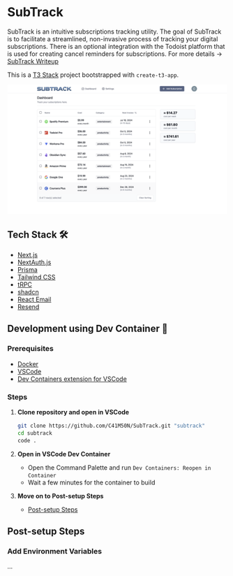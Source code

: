 # SubTrack
SubTrack is an intuitive subscriptions tracking utility. The goal of SubTrack is to facilitate a streamlined, non-invasive process of tracking your digital subscriptions. There is an optional integration with the Todoist platform that is used for creating cancel reminders for subscriptions. For more details -> [SubTrack Writeup](https://cbuff.dev/projects/subtrack)

This is a [T3 Stack](https://create.t3.gg/) project bootstrapped with `create-t3-app`.

![Dashboard Image](/public/dashboard.png)

## Tech Stack 🛠️
- [Next.js](https://nextjs.org)
- [NextAuth.js](https://next-auth.js.org)
- [Prisma](https://prisma.io)
- [Tailwind CSS](https://tailwindcss.com)
- [tRPC](https://trpc.io)
- [shadcn](https://ui.shadcn.com)
- [React Email](https://react.email)
- [Resend](https://resend.com)

## Development using Dev Container 🐳
### Prerequisites
- [Docker](https://www.docker.com)
- [VSCode](https://code.visualstudio.com)
- [Dev Containers extension for VSCode](https://marketplace.visualstudio.com/items?itemName=ms-vscode-remote.remote-containers)

### Steps
1. **Clone repository and open in VSCode**
    ```bash
    git clone https://github.com/C41M50N/SubTrack.git "subtrack"
    cd subtrack
    code .
    ```

2. **Open in VSCode Dev Container**
    - Open the Command Palette and run `Dev Containers: Reopen in Container`
    - Wait a few minutes for the container to build

3. **Move on to Post-setup Steps**
    - [Post-setup Steps](#post-setup-steps)

## Post-setup Steps
### Add Environment Variables
...
